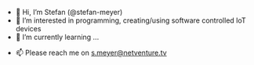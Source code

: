 - 👋 Hi, I’m Stefan (@stefan-meyer)
- 👀 I’m interested in programming, creating/using software controlled IoT devices
- 🌱 I’m currently learning ...
<!--- 💞️ I’m looking to collaborate on ... -->
- 📫 Please reach me on s.meyer@netventure.tv

<!---
stefan-meyer/stefan-meyer is a ✨ special ✨ repository because its `README.md` (this file) appears on your GitHub profile.
You can click the Preview link to take a look at your changes.
--->
